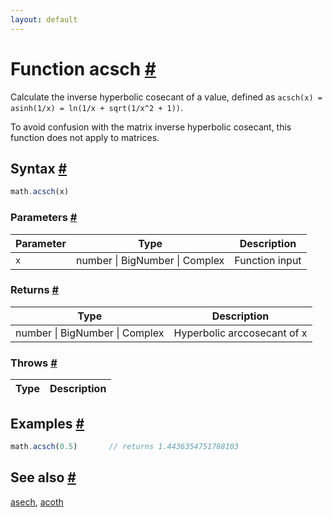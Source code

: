 ```yaml
---
layout: default
---
```


<!-- Note: This file is automatically generated from source code comments. Changes made in this file will be overridden. -->

<h1 id="function-acsch">Function acsch <a href="#function-acsch" title="Permalink">#</a></h1>

Calculate the inverse hyperbolic cosecant of a value,
defined as `acsch(x) = asinh(1/x) = ln(1/x + sqrt(1/x^2 + 1))`.

To avoid confusion with the matrix inverse hyperbolic cosecant, this function
does not apply to matrices.


<h2 id="syntax">Syntax <a href="#syntax" title="Permalink">#</a></h2>

```js
math.acsch(x)
```

<h3 id="parameters">Parameters <a href="#parameters" title="Permalink">#</a></h3>

Parameter | Type | Description
--------- | ---- | -----------
`x` | number &#124; BigNumber &#124; Complex | Function input

<h3 id="returns">Returns <a href="#returns" title="Permalink">#</a></h3>

Type | Description
---- | -----------
number &#124; BigNumber &#124; Complex | Hyperbolic arccosecant of x


<h3 id="throws">Throws <a href="#throws" title="Permalink">#</a></h3>

Type | Description
---- | -----------


<h2 id="examples">Examples <a href="#examples" title="Permalink">#</a></h2>

```js
math.acsch(0.5)       // returns 1.4436354751788103
```


<h2 id="see-also">See also <a href="#see-also" title="Permalink">#</a></h2>

[asech](asech.html),
[acoth](acoth.html)
